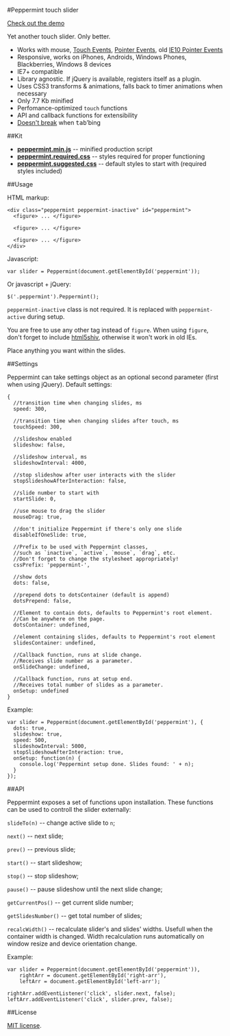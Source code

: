 #Peppermint touch slider

[Check out the demo](http://wd.dizaina.net/en/scripts/peppermint/)

Yet another touch slider. Only better.

- Works with mouse, [Touch Events](http://www.w3.org/TR/touch-events/), [Pointer Events](http://www.w3.org/TR/pointerevents/), old [IE10 Pointer Events](http://msdn.microsoft.com/en-us/library/ie/hh673557\(v=vs.85\).aspx)
- Responsive, works on iPhones, Androids, Windows Phones, Blackberries, Windows 8 devices
- IE7+ compatible
- Library agnostic. If jQuery is available, registers itself as a plugin.
- Uses CSS3 transforms &amp; animations, falls back to timer animations when necessary
- Only 7.7 Kb minified
- Perfomance-optimized `touch` functions
- API and callback functions for extensibility
- [Doesn't break](http://wd.dizaina.net/en/internet-maintenance/js-sliders-and-the-tab-key/) when <kbd>tab</kbd>&rsquo;bing

##Kit

- **[peppermint.min.js](https://raw.github.com/wilddeer/Peppermint/master/dist/peppermint.min.js)** -- minified production script
- **[peppermint.required.css](https://raw.github.com/wilddeer/Peppermint/master/dist/peppermint.required.css)** -- styles required for proper functioning
- **[peppermint.suggested.css](https://raw.github.com/wilddeer/Peppermint/master/dist/peppermint.suggested.css)** -- default styles to start with (required styles included)

##Usage

HTML markup:

    <div class="peppermint peppermint-inactive" id="peppermint">
      <figure> ... </figure>

      <figure> ... </figure>

      <figure> ... </figure>
    </div>

Javascript:

    var slider = Peppermint(document.getElementById('peppermint'));

Or javascript + jQuery:

    $('.peppermint').Peppermint();
    
`peppermint-inactive` class is not required. It is replaced with `peppermint-active` during setup.

You are free to use any other tag instead of `figure`. When using `figure`, don't forget to include [html5shiv](https://github.com/aFarkas/html5shiv), otherwise it won't work in old IEs.

Place anything you want within the slides.

##Settings

Peppermint can take settings object as an optional second parameter (first when using jQuery). Default settings:

    {
      //transition time when changing slides, ms
      speed: 300,
    
      //transition time when changing slides after touch, ms
      touchSpeed: 300,
    
      //slideshow enabled
      slideshow: false,
    
      //slideshow interval, ms
      slideshowInterval: 4000,
    
      //stop slideshow after user interacts with the slider
      stopSlideshowAfterInteraction: false,
    
      //slide number to start with
      startSlide: 0,

      //use mouse to drag the slider
      mouseDrag: true,

      //don't initialize Peppermint if there's only one slide
      disableIfOneSlide: true,

      //Prefix to be used with Peppermint classes,
      //such as `inactive`, `active`, `mouse`, `drag`, etc.
      //Don't forget to change the stylesheet appropriately!
      cssPrefix: 'peppermint-',

      //show dots
      dots: false,

      //prepend dots to dotsContainer (default is append)
      dotsPrepend: false,

      //Element to contain dots, defaults to Peppermint's root element.
      //Can be anywhere on the page.
      dotsContainer: undefined,

      //element containing slides, defaults to Peppermint's root element
      slidesContainer: undefined,
    
      //Callback function, runs at slide change.
      //Receives slide number as a parameter.
      onSlideChange: undefined,
    
      //Callback function, runs at setup end.
      //Receives total number of slides as a parameter.
      onSetup: undefined
    }

Example:

    var slider = Peppermint(document.getElementById('peppermint'), {
      dots: true,
      slideshow: true,
      speed: 500,
      slideshowInterval: 5000,
      stopSlideshowAfterInteraction: true,
      onSetup: function(n) {
        console.log('Peppermint setup done. Slides found: ' + n);
      }
    });

##API

Peppermint exposes a set of functions upon installation. These functions can be used to controll the slider externally:

`slideTo(n)` -- change active slide to `n`;

`next()` -- next slide;

`prev()` -- previous slide;

`start()` -- start slideshow;

`stop()` -- stop slideshow;

`pause()` -- pause slideshow until the next slide change;

`getCurrentPos()` -- get current slide number;

`getSlidesNumber()` -- get total number of slides;

`recalcWidth()` -- recalculate slider's and slides' widths. Usefull when the container width is changed. Width recalculation runs automatically on window resize and device orientation change.

Example:

    var slider = Peppermint(document.getElementById('peppermint')),
        rightArr = document.getElementById('right-arr'),
        leftArr = document.getElementById('left-arr');

    rightArr.addEventListener('click', slider.next, false);
    leftArr.addEventListener('click', slider.prev, false);
    
##License

[MIT license](http://opensource.org/licenses/MIT).
